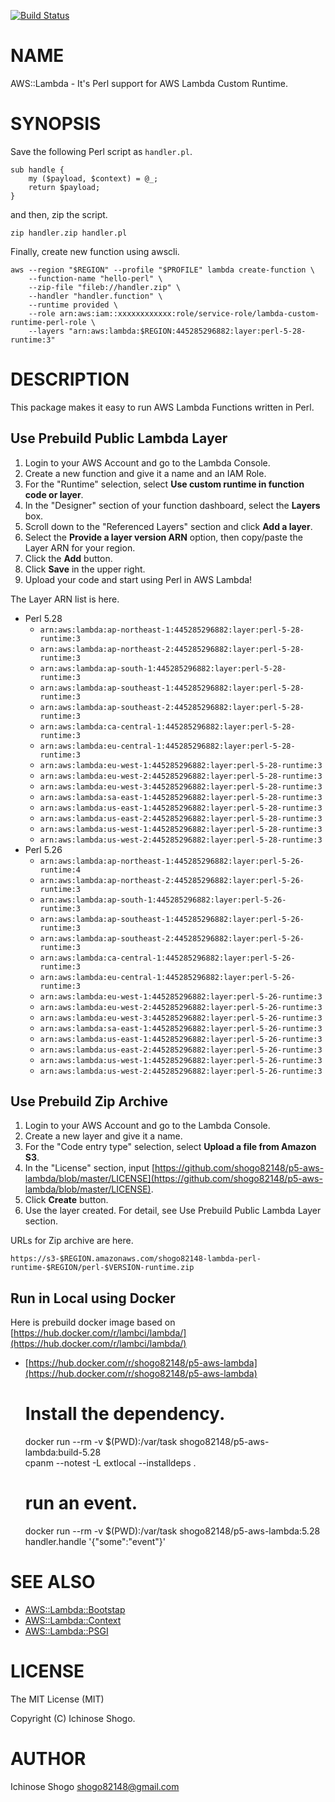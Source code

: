 [![Build Status](https://travis-ci.org/shogo82148/p5-aws-lambda.svg?branch=master)](https://travis-ci.org/shogo82148/p5-aws-lambda)
# NAME

AWS::Lambda - It's Perl support for AWS Lambda Custom Runtime.

# SYNOPSIS

Save the following Perl script as `handler.pl`.

    sub handle {
        my ($payload, $context) = @_;
        return $payload;
    }

and then, zip the script.

    zip handler.zip handler.pl

Finally, create new function using awscli.

    aws --region "$REGION" --profile "$PROFILE" lambda create-function \
        --function-name "hello-perl" \
        --zip-file "fileb://handler.zip" \
        --handler "handler.function" \
        --runtime provided \
        --role arn:aws:iam::xxxxxxxxxxxx:role/service-role/lambda-custom-runtime-perl-role \
        --layers "arn:aws:lambda:$REGION:445285296882:layer:perl-5-28-runtime:3"

# DESCRIPTION

This package makes it easy to run AWS Lambda Functions written in Perl.

## Use Prebuild Public Lambda Layer

1. Login to your AWS Account and go to the Lambda Console.
2. Create a new function and give it a name and an IAM Role.
3. For the "Runtime" selection, select **Use custom runtime in function code or layer**.
4. In the "Designer" section of your function dashboard, select the **Layers** box.
5. Scroll down to the "Referenced Layers" section and click **Add a layer**.
6. Select the **Provide a layer version ARN** option, then copy/paste the Layer ARN for your region.
7. Click the **Add** button.
8. Click **Save** in the upper right.
9. Upload your code and start using Perl in AWS Lambda!

The Layer ARN list is here.

- Perl 5.28
    - `arn:aws:lambda:ap-northeast-1:445285296882:layer:perl-5-28-runtime:3`
    - `arn:aws:lambda:ap-northeast-2:445285296882:layer:perl-5-28-runtime:3`
    - `arn:aws:lambda:ap-south-1:445285296882:layer:perl-5-28-runtime:3`
    - `arn:aws:lambda:ap-southeast-1:445285296882:layer:perl-5-28-runtime:3`
    - `arn:aws:lambda:ap-southeast-2:445285296882:layer:perl-5-28-runtime:3`
    - `arn:aws:lambda:ca-central-1:445285296882:layer:perl-5-28-runtime:3`
    - `arn:aws:lambda:eu-central-1:445285296882:layer:perl-5-28-runtime:3`
    - `arn:aws:lambda:eu-west-1:445285296882:layer:perl-5-28-runtime:3`
    - `arn:aws:lambda:eu-west-2:445285296882:layer:perl-5-28-runtime:3`
    - `arn:aws:lambda:eu-west-3:445285296882:layer:perl-5-28-runtime:3`
    - `arn:aws:lambda:sa-east-1:445285296882:layer:perl-5-28-runtime:3`
    - `arn:aws:lambda:us-east-1:445285296882:layer:perl-5-28-runtime:3`
    - `arn:aws:lambda:us-east-2:445285296882:layer:perl-5-28-runtime:3`
    - `arn:aws:lambda:us-west-1:445285296882:layer:perl-5-28-runtime:3`
    - `arn:aws:lambda:us-west-2:445285296882:layer:perl-5-28-runtime:3`
- Perl 5.26
    - `arn:aws:lambda:ap-northeast-1:445285296882:layer:perl-5-26-runtime:4`
    - `arn:aws:lambda:ap-northeast-2:445285296882:layer:perl-5-26-runtime:3`
    - `arn:aws:lambda:ap-south-1:445285296882:layer:perl-5-26-runtime:3`
    - `arn:aws:lambda:ap-southeast-1:445285296882:layer:perl-5-26-runtime:3`
    - `arn:aws:lambda:ap-southeast-2:445285296882:layer:perl-5-26-runtime:3`
    - `arn:aws:lambda:ca-central-1:445285296882:layer:perl-5-26-runtime:3`
    - `arn:aws:lambda:eu-central-1:445285296882:layer:perl-5-26-runtime:3`
    - `arn:aws:lambda:eu-west-1:445285296882:layer:perl-5-26-runtime:3`
    - `arn:aws:lambda:eu-west-2:445285296882:layer:perl-5-26-runtime:3`
    - `arn:aws:lambda:eu-west-3:445285296882:layer:perl-5-26-runtime:3`
    - `arn:aws:lambda:sa-east-1:445285296882:layer:perl-5-26-runtime:3`
    - `arn:aws:lambda:us-east-1:445285296882:layer:perl-5-26-runtime:3`
    - `arn:aws:lambda:us-east-2:445285296882:layer:perl-5-26-runtime:3`
    - `arn:aws:lambda:us-west-1:445285296882:layer:perl-5-26-runtime:3`
    - `arn:aws:lambda:us-west-2:445285296882:layer:perl-5-26-runtime:3`

## Use Prebuild Zip Archive

1. Login to your AWS Account and go to the Lambda Console.
2. Create a new layer and give it a name.
3. For the "Code entry type" selection, select **Upload a file from Amazon S3**.
4. In the "License" section, input [https://github.com/shogo82148/p5-aws-lambda/blob/master/LICENSE](https://github.com/shogo82148/p5-aws-lambda/blob/master/LICENSE).
5. Click **Create** button.
6. Use the layer created. For detail, see Use Prebuild Public Lambda Layer section.

URLs for Zip archive are here.

`https://s3-$REGION.amazonaws.com/shogo82148-lambda-perl-runtime-$REGION/perl-$VERSION-runtime.zip`

## Run in Local using Docker

Here is prebuild docker image based on [https://hub.docker.com/r/lambci/lambda/](https://hub.docker.com/r/lambci/lambda/)

- [https://hub.docker.com/r/shogo82148/p5-aws-lambda](https://hub.docker.com/r/shogo82148/p5-aws-lambda)

    # Install the dependency.
    docker run --rm -v $(PWD):/var/task shogo82148/p5-aws-lambda:build-5.28 \
        cpanm --notest -L extlocal --installdeps .

    # run an event.
    docker run --rm -v $(PWD):/var/task shogo82148/p5-aws-lambda:5.28 \
        handler.handle '{"some":"event"}'

# SEE ALSO

- [AWS::Lambda::Bootstap](https://metacpan.org/pod/AWS::Lambda::Bootstap)
- [AWS::Lambda::Context](https://metacpan.org/pod/AWS::Lambda::Context)
- [AWS::Lambda::PSGI](https://metacpan.org/pod/AWS::Lambda::PSGI)

# LICENSE

The MIT License (MIT)

Copyright (C) Ichinose Shogo.

# AUTHOR

Ichinose Shogo <shogo82148@gmail.com>
